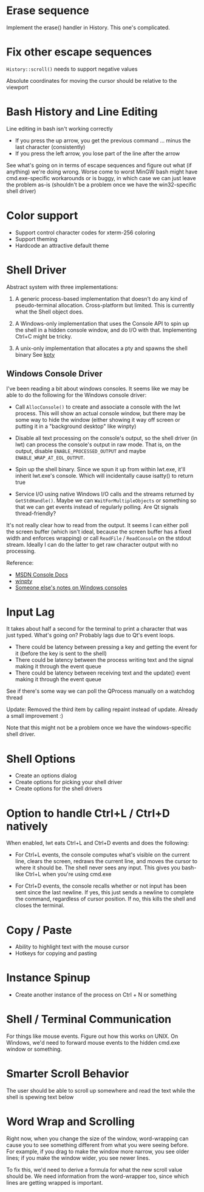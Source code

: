 
# Erase sequence

Implement the erase() handler in History. This one's complicated.

# Fix other escape sequences

`History::scroll()` needs to support negative values

Absolute coordinates for moving the cursor should be relative to the viewport

# Bash History and Line Editing

Line editing in bash isn't working correctly

* If you press the up arrow, you get the previous command ... minus the last
  character (consistently)
* If you press the left arrow, you lose part of the line after the arrow

See what's going on in terms of escape sequences and figure out what (if
anything) we're doing wrong. Worse come to worst MinGW bash might have
cmd.exe-specific workarounds or is buggy, in which case we can just leave the
problem as-is (shouldn't be a problem once we have the win32-specific shell
driver)

# Color support

* Support control character codes for xterm-256 coloring
* Support theming
* Hardcode an attractive default theme

# Shell Driver

Abstract system with three implementations:

1. A generic process-based implementation that doesn't do any kind of
   pseudo-terminal allocation. Cross-platform but limited. This is currently
   what the Shell object does.

2. A Windows-only implementation that uses the Console API to spin up the shell
   in a hidden console window, and do I/O with that. Implementing Ctrl+C might
   be tricky.

3. A unix-only implementation that allocates a pty and spawns the shell binary
   See [kpty](http://api.kde.org/4.x-api/kdelibs-apidocs/kpty/html/)

## Windows Console Driver

I've been reading a bit about windows consoles. It seems like we may be able to
do the following for the Windows console driver:

* Call `AllocConsole()` to create and associate a console with the lwt process.
  This will show an actual console window, but there may be some way to hide
  the window (either showing it way off screen or putting it in a "background
  desktop" like winpty)

* Disable all text processing on the console's output, so the shell driver (in
  lwt) can process the console's output in raw mode. That is, on the output,
  disable `ENABLE_PROCESSED_OUTPUT` and maybe `ENABLE_WRAP_AT_EOL_OUTPUT`.

* Spin up the shell binary. Since we spun it up from within lwt.exe, it'll
  inherit lwt.exe's console. Which will incidentally cause isatty() to return
  true

* Service I/O using native Windows I/O calls and the streams returned by 
  `GetStdHandle()`. Maybe we can `WaitForMultipleObjects` or something so that
  we can get events instead of regularly polling. Are Qt signals
  thread-friendly?

It's not really clear how to read from the output. It seems I can either poll
the screen buffer (which isn't ideal, because the screen buffer has a fixed
width and enforces wrapping) or call `ReadFile` / `ReadConsole` on the stdout
stream. Ideally I can do the latter to get raw character output with no
processing. 

Reference:

* [MSDN Console Docs](http://msdn.microsoft.com/en-us/library/windows/desktop/ms682010(v=vs.85).aspx)
* [winpty](https://github.com/rprichard/winpty)
* [Someone else's notes on Windows consoles](https://code.soundsoftware.ac.uk/projects/easyhg/wiki/TalkingToSubprocess)

# Input Lag

It takes about half a second for the terminal to print a character that was
just typed. What's going on? Probably lags due to Qt's event loops.

* There could be latency between pressing a key and getting the event for it
  (before the key is sent to the shell)
* There could be latency between the process writing text and the signal making
  it through the event queue
* There could be latency between receiving text and the update() event making
  it through the event queue

See if there's some way we can poll the QProcess manually on a watchdog thread

Update: Removed the third item by calling repaint instead of update. Already a
small improvement :)

Note that this might not be a problem once we have the windows-specific shell
driver.

# Shell Options

* Create an options dialog
* Create options for picking your shell driver
* Create options for the shell drivers

# Option to handle Ctrl+L / Ctrl+D natively

When enabled, lwt eats Ctrl+L and Ctrl+D events and does the following:

* For Ctrl+L events, the console computes what's visible on the current line,
  clears the screen, redraws the current line, and moves the cursor to where it
  should be. The shell never sees any input. This gives you bash-like Ctrl+L
  when you're using cmd.exe

* For Ctrl+D events, the console recalls whether or not input has been sent
  since the last newline. If yes, this just sends a newline to complete the
  command, regardless of cursor position. If no, this kills the shell and
  closes the terminal.

# Copy / Paste

* Ability to highlight text with the mouse cursor
* Hotkeys for copying and pasting

# Instance Spinup

* Create another instance of the process on Ctrl + N or something

# Shell / Terminal Communication

For things like mouse events. Figure out how this works on UNIX. On Windows,
we'd need to forward mouse events to the hidden cmd.exe window or something.

# Smarter Scroll Behavior

The user should be able to scroll up somewhere and read the text while the
shell is spewing text below

# Word Wrap and Scrolling

Right now, when you change the size of the window, word-wrapping can cause you
to see something different from what you were seeing before. For example, if
you drag to make the window more narrow, you see older lines; if you make the
window wider, you see newer lines.

To fix this, we'd need to derive a formula for what the new scroll value should
be. We need information from the word-wrapper too, since which lines are
getting wrapped is important. 

